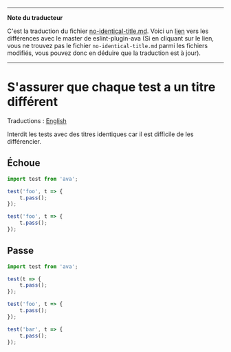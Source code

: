 ___
**Note du traducteur**

C'est la traduction du fichier [no-identical-title.md](https://github.com/avajs/eslint-plugin-ava/blob/master/docs/rules/no-identical-title.md). Voici un [lien](https://github.com/avajs/eslint-plugin-ava/compare/c3d99fb076f5e579ba00f18fbedb92aeaf9df732...master#diff-71a0207aeafb9ca6c33c3d06982b1baa) vers les différences avec le master de eslint-plugin-ava (Si en cliquant sur le lien, vous ne trouvez pas le fichier `no-identical-title.md` parmi les fichiers modifiés, vous pouvez donc en déduire que la traduction est à jour).
___
# S'assurer que chaque test a un titre différent

Traductions : [English](https://github.com/avajs/eslint-plugin-ava/blob/master/docs/rules/no-identical-title.md)

Interdit les tests avec des titres identiques car il est difficile de les différencier.


## Échoue

```js
import test from 'ava';

test('foo', t => {
	t.pass();
});

test('foo', t => {
	t.pass();
});
```


## Passe

```js
import test from 'ava';

test(t => {
	t.pass();
});

test('foo', t => {
	t.pass();
});

test('bar', t => {
	t.pass();
});
```
